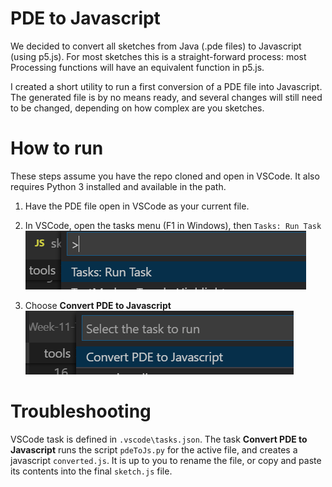# PDE to Javascript 

We decided to convert all sketches from Java (.pde files) to Javascript 
(using p5.js). For most sketches this is a straight-forward process: 
most Processing functions will have an equivalent function in p5.js.

I created a short utility to run a first conversion of a PDE file 
into Javascript. The generated file is by no means ready, and several
changes will still need to be changed, depending on how complex are you
sketches.

# How to run

These steps assume you have the repo cloned and open in VSCode.
It also requires Python 3 installed and available in the path.

1. Have the PDE file open in VSCode as your current file.
2. In VSCode, open the tasks menu (F1 in Windows), then `Tasks: Run Task`
![](2019-11-02-20-48-54.png)

3. Choose **Convert PDE to Javascript**
![](2019-11-02-20-50-53.png)

# Troubleshooting

VSCode task is defined in `.vscode\tasks.json`.
The task **Convert PDE to Javascript** runs
the script `pdeToJs.py` for the active file, and
creates a javascript `converted.js`.
It is up to you to rename the file, or copy and paste
its contents into the final `sketch.js` file.

